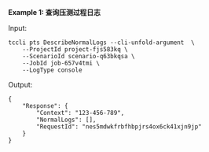 **Example 1: 查询压测过程日志**



Input: 

```
tccli pts DescribeNormalLogs --cli-unfold-argument  \
    --ProjectId project-fjs583kq \
    --ScenarioId scenario-q63bkqsa \
    --JobId job-657v4tmi \
    --LogType console
```

Output: 
```
{
    "Response": {
        "Context": "123-456-789",
        "NormalLogs": [],
        "RequestId": "nes5mdwkfrbfhbpjrs4ox6ck41xjn9jp"
    }
}
```

